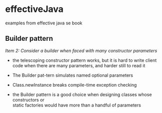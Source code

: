 effectiveJava
=============

examples from effective java se book 



Builder pattern
---------------

*Item 2: Consider a builder when faced with many constructor 
parameters*

-  the telescoping constructor pattern works, but it is hard to write
client code when there are many parameters, and harder still to read it

-  The Builder pat-tern simulates named optional parameters 

- Class.newInstance breaks compile-time exception checking

- the Builder pattern is a good choice when designing classes whose  constructors  or  
static factories  would  have  more  than  a  handful  of parameters

